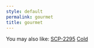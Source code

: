 ```yaml
---
style: default
permalink: gourmet
title: gourmet
---
```

You may also like:
[SCP-2295](http://scp-wiki.net/scp-2295)
[Cold](http://scp-wiki.net/cold)